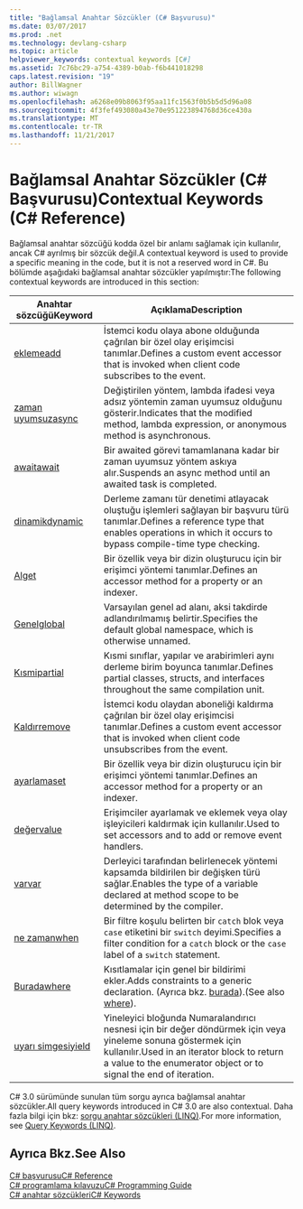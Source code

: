 ```yaml
---
title: "Bağlamsal Anahtar Sözcükler (C# Başvurusu)"
ms.date: 03/07/2017
ms.prod: .net
ms.technology: devlang-csharp
ms.topic: article
helpviewer_keywords: contextual keywords [C#]
ms.assetid: 7c76bc29-a754-4389-b0ab-f6b441018298
caps.latest.revision: "19"
author: BillWagner
ms.author: wiwagn
ms.openlocfilehash: a6268e09b8063f95aa11fc1563f0b5b5d5d96a08
ms.sourcegitcommit: 4f3fef493080a43e70e951223894768d36ce430a
ms.translationtype: MT
ms.contentlocale: tr-TR
ms.lasthandoff: 11/21/2017
---
```

# <a name="contextual-keywords-c-reference"></a><span data-ttu-id="b07c5-102">Bağlamsal Anahtar Sözcükler (C# Başvurusu)</span><span class="sxs-lookup"><span data-stu-id="b07c5-102">Contextual Keywords (C# Reference)</span></span>
<span data-ttu-id="b07c5-103">Bağlamsal anahtar sözcüğü kodda özel bir anlamı sağlamak için kullanılır, ancak C# ayrılmış bir sözcük değil.</span><span class="sxs-lookup"><span data-stu-id="b07c5-103">A contextual keyword is used to provide a specific meaning in the code, but it is not a reserved word in C#.</span></span> <span data-ttu-id="b07c5-104">Bu bölümde aşağıdaki bağlamsal anahtar sözcükler yapılmıştır:</span><span class="sxs-lookup"><span data-stu-id="b07c5-104">The following contextual keywords are introduced in this section:</span></span>  
  
|<span data-ttu-id="b07c5-105">Anahtar sözcüğü</span><span class="sxs-lookup"><span data-stu-id="b07c5-105">Keyword</span></span>|<span data-ttu-id="b07c5-106">Açıklama</span><span class="sxs-lookup"><span data-stu-id="b07c5-106">Description</span></span>|  
|-------------|-----------------|  
|[<span data-ttu-id="b07c5-107">ekleme</span><span class="sxs-lookup"><span data-stu-id="b07c5-107">add</span></span>](../../../csharp/language-reference/keywords/add.md)|<span data-ttu-id="b07c5-108">İstemci kodu olaya abone olduğunda çağrılan bir özel olay erişimcisi tanımlar.</span><span class="sxs-lookup"><span data-stu-id="b07c5-108">Defines a custom event accessor that is invoked when client code subscribes to the event.</span></span>|  
|[<span data-ttu-id="b07c5-109">zaman uyumsuz</span><span class="sxs-lookup"><span data-stu-id="b07c5-109">async</span></span>](../../../csharp/language-reference/keywords/async.md)|<span data-ttu-id="b07c5-110">Değiştirilen yöntem, lambda ifadesi veya adsız yöntemin zaman uyumsuz olduğunu gösterir.</span><span class="sxs-lookup"><span data-stu-id="b07c5-110">Indicates that the modified method, lambda expression, or anonymous method is asynchronous.</span></span>|  
|[<span data-ttu-id="b07c5-111">await</span><span class="sxs-lookup"><span data-stu-id="b07c5-111">await</span></span>](../../../csharp/language-reference/keywords/await.md)|<span data-ttu-id="b07c5-112">Bir awaited görevi tamamlanana kadar bir zaman uyumsuz yöntem askıya alır.</span><span class="sxs-lookup"><span data-stu-id="b07c5-112">Suspends an async method until an awaited task is completed.</span></span>|  
|[<span data-ttu-id="b07c5-113">dinamik</span><span class="sxs-lookup"><span data-stu-id="b07c5-113">dynamic</span></span>](../../../csharp/language-reference/keywords/dynamic.md)|<span data-ttu-id="b07c5-114">Derleme zamanı tür denetimi atlayacak oluştuğu işlemleri sağlayan bir başvuru türü tanımlar.</span><span class="sxs-lookup"><span data-stu-id="b07c5-114">Defines a reference type that enables operations in which it occurs to bypass compile-time type checking.</span></span>|  
|[<span data-ttu-id="b07c5-115">Al</span><span class="sxs-lookup"><span data-stu-id="b07c5-115">get</span></span>](../../../csharp/language-reference/keywords/get.md)|<span data-ttu-id="b07c5-116">Bir özellik veya bir dizin oluşturucu için bir erişimci yöntemi tanımlar.</span><span class="sxs-lookup"><span data-stu-id="b07c5-116">Defines an accessor method for a property or an indexer.</span></span>|  
|[<span data-ttu-id="b07c5-117">Genel</span><span class="sxs-lookup"><span data-stu-id="b07c5-117">global</span></span>](../../../csharp/language-reference/keywords/global.md)|<span data-ttu-id="b07c5-118">Varsayılan genel ad alanı, aksi takdirde adlandırılmamış belirtir.</span><span class="sxs-lookup"><span data-stu-id="b07c5-118">Specifies the default global namespace, which is otherwise unnamed.</span></span>|  
|[<span data-ttu-id="b07c5-119">Kısmi</span><span class="sxs-lookup"><span data-stu-id="b07c5-119">partial</span></span>](../../../csharp/language-reference/keywords/partial-type.md)|<span data-ttu-id="b07c5-120">Kısmi sınıflar, yapılar ve arabirimleri aynı derleme birim boyunca tanımlar.</span><span class="sxs-lookup"><span data-stu-id="b07c5-120">Defines partial classes, structs, and interfaces throughout the same compilation unit.</span></span>|  
|[<span data-ttu-id="b07c5-121">Kaldır</span><span class="sxs-lookup"><span data-stu-id="b07c5-121">remove</span></span>](../../../csharp/language-reference/keywords/remove.md)|<span data-ttu-id="b07c5-122">İstemci kodu olaydan aboneliği kaldırma çağrılan bir özel olay erişimcisi tanımlar.</span><span class="sxs-lookup"><span data-stu-id="b07c5-122">Defines a custom event accessor that is invoked when client code unsubscribes from the event.</span></span>|  
|[<span data-ttu-id="b07c5-123">ayarlama</span><span class="sxs-lookup"><span data-stu-id="b07c5-123">set</span></span>](../../../csharp/language-reference/keywords/set.md)|<span data-ttu-id="b07c5-124">Bir özellik veya bir dizin oluşturucu için bir erişimci yöntemi tanımlar.</span><span class="sxs-lookup"><span data-stu-id="b07c5-124">Defines an accessor method for a property or an indexer.</span></span>|  
|[<span data-ttu-id="b07c5-125">değer</span><span class="sxs-lookup"><span data-stu-id="b07c5-125">value</span></span>](../../../csharp/language-reference/keywords/value.md)|<span data-ttu-id="b07c5-126">Erişimciler ayarlamak ve eklemek veya olay işleyicileri kaldırmak için kullanılır.</span><span class="sxs-lookup"><span data-stu-id="b07c5-126">Used to set accessors and to add or remove event handlers.</span></span>|  
|[<span data-ttu-id="b07c5-127">var</span><span class="sxs-lookup"><span data-stu-id="b07c5-127">var</span></span>](../../../csharp/language-reference/keywords/var.md)|<span data-ttu-id="b07c5-128">Derleyici tarafından belirlenecek yöntemi kapsamda bildirilen bir değişken türü sağlar.</span><span class="sxs-lookup"><span data-stu-id="b07c5-128">Enables the type of a variable declared at method scope to be determined by the compiler.</span></span>|  
|[<span data-ttu-id="b07c5-129">ne zaman</span><span class="sxs-lookup"><span data-stu-id="b07c5-129">when</span></span>](when.md)|<span data-ttu-id="b07c5-130">Bir filtre koşulu belirten bir `catch` blok veya `case` etiketini bir `switch` deyimi.</span><span class="sxs-lookup"><span data-stu-id="b07c5-130">Specifies a filter condition for a `catch` block or the `case` label of a `switch` statement.</span></span>|
|[<span data-ttu-id="b07c5-131">Burada</span><span class="sxs-lookup"><span data-stu-id="b07c5-131">where</span></span>](../../../csharp/language-reference/keywords/where-generic-type-constraint.md)|<span data-ttu-id="b07c5-132">Kısıtlamalar için genel bir bildirimi ekler.</span><span class="sxs-lookup"><span data-stu-id="b07c5-132">Adds constraints to a generic declaration.</span></span> <span data-ttu-id="b07c5-133">(Ayrıca bkz. [burada](../../../csharp/language-reference/keywords/where-clause.md)).</span><span class="sxs-lookup"><span data-stu-id="b07c5-133">(See also [where](../../../csharp/language-reference/keywords/where-clause.md)).</span></span>|  
|[<span data-ttu-id="b07c5-134">uyarı simgesi</span><span class="sxs-lookup"><span data-stu-id="b07c5-134">yield</span></span>](../../../csharp/language-reference/keywords/yield.md)|<span data-ttu-id="b07c5-135">Yineleyici bloğunda Numaralandırıcı nesnesi için bir değer döndürmek için veya yineleme sonuna göstermek için kullanılır.</span><span class="sxs-lookup"><span data-stu-id="b07c5-135">Used in an iterator block to return a value to the enumerator object or to signal the end of iteration.</span></span>|  
  
 <span data-ttu-id="b07c5-136">C# 3.0 sürümünde sunulan tüm sorgu ayrıca bağlamsal anahtar sözcükler.</span><span class="sxs-lookup"><span data-stu-id="b07c5-136">All query keywords introduced in C# 3.0 are also contextual.</span></span> <span data-ttu-id="b07c5-137">Daha fazla bilgi için bkz: [sorgu anahtar sözcükleri (LINQ)](../../../csharp/language-reference/keywords/query-keywords.md).</span><span class="sxs-lookup"><span data-stu-id="b07c5-137">For more information, see [Query Keywords (LINQ)](../../../csharp/language-reference/keywords/query-keywords.md).</span></span>  
  
## <a name="see-also"></a><span data-ttu-id="b07c5-138">Ayrıca Bkz.</span><span class="sxs-lookup"><span data-stu-id="b07c5-138">See Also</span></span>  
 [<span data-ttu-id="b07c5-139">C# başvurusu</span><span class="sxs-lookup"><span data-stu-id="b07c5-139">C# Reference</span></span>](../../../csharp/language-reference/index.md)  
 [<span data-ttu-id="b07c5-140">C# programlama kılavuzu</span><span class="sxs-lookup"><span data-stu-id="b07c5-140">C# Programming Guide</span></span>](../../../csharp/programming-guide/index.md)  
 [<span data-ttu-id="b07c5-141">C# anahtar sözcükleri</span><span class="sxs-lookup"><span data-stu-id="b07c5-141">C# Keywords</span></span>](../../../csharp/language-reference/keywords/index.md)
